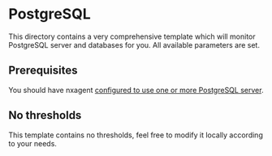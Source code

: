 # PostgreSQL

This directory contains a very comprehensive template which will monitor PostgreSQL server and databases for you. All available parameters are set.

## Prerequisites

You should have nxagent [configured to use one or more PostgreSQL server](https://www.netxms.org/documentation/adminguide/database-monitoring.html#postgresql).

## No thresholds

This template contains no thresholds, feel free to modify it locally according to your needs.
